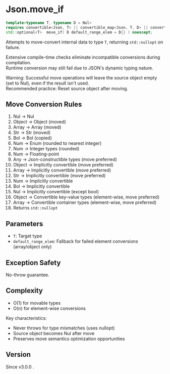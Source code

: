 # **Json.move_if**

```cpp
template<typename T, typename D = Nul>
requires convertible<Json, T> || convertible_map<Json, T, D> || convertible_array<Json, T, D>
std::optional<T>  move_if( D default_range_elem = D{} ) noexcept;
```

Attempts to move-convert internal data to type `T`, returning `std::nullopt` on failure.

Extensive compile-time checks eliminate incompatible conversions during compilation.  
Runtime conversion may still fail due to JSON's dynamic typing nature.

Warning: Successful move operations will leave the source object empty (set to Nul), even if the result isn't used.  
Recommended practice: Reset source object after moving.

## Move Conversion Rules

1. Nul → Nul
2. Object → Object (moved)
3. Array → Array (moved)
4. Str → Str (moved)
5. Bol → Bol (copied)
6. Num → Enum (rounded to nearest integer)
7. Num → Integer types (rounded)
8. Num → Floating-point
9. Any → Json-constructible types (move preferred)
10. Object → Implicitly convertible (move preferred)
11. Array → Implicitly convertible (move preferred)
12. Str → Implicitly convertible (move preferred)
13. Num → Implicitly convertible
14. Bol → Implicitly convertible
15. Nul → Implicitly convertible (except bool)
16. Object → Convertible key-value types (element-wise, move preferred)
17. Array → Convertible container types (element-wise, move preferred)
18. Returns `std::nullopt`

## Parameters

- `T`: Target type
- `default_range_elem`: Fallback for failed element conversions (array/object only)

## Exception Safety

No-throw guarantee.

## Complexity

- O(1) for movable types
- O(n) for element-wise conversions

Key characteristics:
- Never throws for type mismatches (uses nullopt)
- Source object becomes Nul after move
- Preserves move semantics optimization opportunities

## Version

Since v3.0.0 .